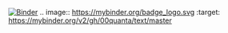 [![Binder](https://mybinder.org/badge_logo.svg)](https://mybinder.org/v2/gh/00quanta/text/master)
.. image:: https://mybinder.org/badge_logo.svg :target: https://mybinder.org/v2/gh/00quanta/text/master
